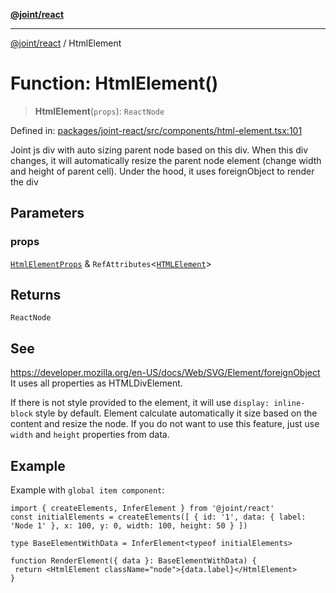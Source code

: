 [**@joint/react**](../README.md)

***

[@joint/react](../README.md) / HtmlElement

# Function: HtmlElement()

> **HtmlElement**(`props`): `ReactNode`

Defined in: [packages/joint-react/src/components/html-element.tsx:101](https://github.com/samuelgja/joint/blob/ba33b9b8c40870ffb787d62832f1ac6786fe7e98/packages/joint-react/src/components/html-element.tsx#L101)

Joint js div with auto sizing parent node based on this div.
When this div changes, it will automatically resize the parent node element (change width and height of parent cell).
Under the hood, it uses foreignObject to render the div

## Parameters

### props

[`HtmlElementProps`](../type-aliases/HtmlElementProps.md) & `RefAttributes`\<[`HTMLElement`](https://developer.mozilla.org/docs/Web/API/HTMLElement)\>

## Returns

`ReactNode`

## See

https://developer.mozilla.org/en-US/docs/Web/SVG/Element/foreignObject
It uses all properties as HTMLDivElement.

If there is not style provided to the element, it will use `display: inline-block` style by default.
Element calculate automatically it size based on the content and resize the node. If you do not want to use this feature, just use `width` and `height` properties from data.

## Example

Example with `global item component`:
```tsx
import { createElements, InferElement } from '@joint/react'
const initialElements = createElements([ { id: '1', data: { label: 'Node 1' }, x: 100, y: 0, width: 100, height: 50 } ])

type BaseElementWithData = InferElement<typeof initialElements>

function RenderElement({ data }: BaseElementWithData) {
 return <HtmlElement className="node">{data.label}</HtmlElement>
}
